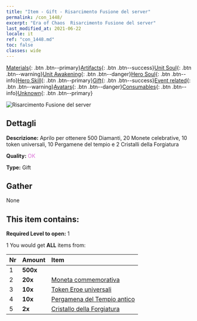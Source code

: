 ```yaml
---
title: "Item - Gift - Risarcimento Fusione del server"
permalink: /con_1448/
excerpt: "Era of Chaos  Risarcimento Fusione del server"
last_modified_at: 2021-06-22
locale: it
ref: "con_1448.md"
toc: false
classes: wide
---
```

 [Materials](/ItemsIT/){: .btn .btn--primary}[Artifacts](/ItemsIT/Artifacts/){: .btn .btn--success}[Unit Soul](/ItemsIT/UnitSoul/){: .btn .btn--warning}[Unit Awakening](/ItemsIT/UnitAwakening/){: .btn .btn--danger}[Hero Soul](/ItemsIT/HeroSoul/){: .btn .btn--info}[Hero Skill](/ItemsIT/HeroSkill/){: .btn .btn--primary}[Gift](/ItemsIT/Gift/){: .btn .btn--success}[Event related](/ItemsIT/Events/){: .btn .btn--warning}[Avatars](/ItemsIT/Avatars/){: .btn .btn--danger}[Consumables](/ItemsIT/Consumables/){: .btn .btn--info}[Unknown](/ItemsIT/Unknown/){: .btn .btn--primary}

 ![Risarcimento Fusione del server](/images/t/i_907062.png)

## Dettagli
 **Descrizione:** Aprilo per ottenere 500 Diamanti, 20 Monete celebrative, 10 token universali, 10 Pergamene del tempio e 2 Cristalli della Forgiatura

 **Quality:** <span style="color: #DA70D6">OK</span>

 **Type:** Gift

## Gather

  None

## This item contains:

 **Required Level to open:** 1

 1 You would get **ALL** items  from:

  | Nr | Amount |     Item    |
  |:---|:-------|:------------|
  | 1 |  **500x** | <i class="fas fa-gem"/> |  | 
  | 2 |  **20x** | [Moneta commemorativa](/ItemsIT/con_877/) |  | 
  | 3 |  **10x** | [Token Eroe universali](/ItemsIT/her_358/) |  | 
  | 4 |  **10x** | [Pergamena del Tempio antico](/ItemsIT/con_697/) |  | 
  | 5 |  **2x** | [Cristallo della Forgiatura](/ItemsIT/art_189/) |  | 
